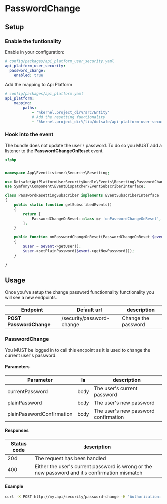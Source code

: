 # PasswordChange

## Setup

### Enable the funtionality

Enable in your configuration:
 
```yaml
# config/packages/api_platform_user_security.yaml
api_platform_user_security:
  password_change:
    enabled: true
```

Add the mapping to Api Platform

```yaml
# config/packages/api_platform.yaml
api_platform:
    mapping:
        paths:
            - '%kernel.project_dir%/src/Entity'
            # Add the resetting functionality
            - '%kernel.project_dir%/lib/dotsafe/api-platform-user-security-bundle/src/Resources/config/api_platform/password_change.yaml'
```

### Hook into the event

The bundle does not update the user's password. To do so you MUST add a listener to the **PasswordChangeOnReset** event.

```php
<?php


namespace App\EventListener\Security\Resetting;

use Dotsafe\ApiPlatformUserSecurityBundle\Events\Resetting\PasswordChangeOnReset;
use Symfony\Component\EventDispatcher\EventSubscriberInterface;

class PasswordResettingSubscriber implements EventSubscriberInterface
{
    public static function getSubscribedEvents()
    {
        return [
            PasswordChangeOnReset::class => 'onPasswordChangeOnReset',
        ];
    }

    public function onPasswordChangeOnReset(PasswordChangeOnReset $event)
    {
        $user = $event->getUser();
        $user->setPlainPassword($event->getNewPassword());
    }

}
```

## Usage

Once you've setup the change password functionnality functionality you will see a new endpoints.

| Endpoint                 | Default url                    | description           |
|--------------------------|--------------------------------|-----------------------|
| **POST PasswordChange**  | /security/password-change      | Change the password   |

### PasswordChange

You MUST be logged in to call this endpoint as it is used to change the current user's password.

#### Parameters

| Parameter                 | In   | description                          |
|---------------------------|------|--------------------------------------|
| currentPassword           | body | The user's current password          |
| plainPassword             | body | The user's new password              |
| plainPasswordConfirmation | body | The user's new password confirmation |

#### Responses

| Status code | description                  |
|-------------|------------------------------|
| 204         | The request has been handled |
| 400         | Either the user's current password is wrong or the new password and it's confirmation mismatch |

#### Example

```bash
curl -X POST http://my.api/security/password-change -H 'Authorization: Bearer XXX' -d '{"currentPassword":"1234","plainPassword":"Azerty123!","plainPasswordConfirmation":"Azerty123!"}'
```

